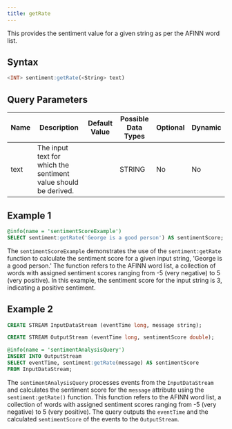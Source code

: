 ```yaml
---
title: getRate
---
```


This provides the sentiment value for a given string as per the AFINN word list.

## Syntax

```sql
<INT> sentiment:getRate(<String> text)
```

## Query Parameters

| Name | Description  | Default Value | Possible Data Types | Optional | Dynamic |
|------|--------------|---------------|---------------------|----------|---------|
| text | The input text for which the sentiment value should be derived. |       | STRING | No | No  |

## Example 1

```sql
@info(name = 'sentimentScoreExample')
SELECT sentiment:getRate('George is a good person') AS sentimentScore;
```

The `sentimentScoreExample` demonstrates the use of the `sentiment:getRate` function to calculate the sentiment score for a given input string, 'George is a good person.' The function refers to the AFINN word list, a collection of words with assigned sentiment scores ranging from -5 (very negative) to 5 (very positive). In this example, the sentiment score for the input string is 3, indicating a positive sentiment.

## Example 2

```sql
CREATE STREAM InputDataStream (eventTime long, message string);

CREATE STREAM OutputStream (eventTime long, sentimentScore double);

@info(name = 'sentimentAnalysisQuery')
INSERT INTO OutputStream
SELECT eventTime, sentiment:getRate(message) AS sentimentScore
FROM InputDataStream;
```

The `sentimentAnalysisQuery` processes events from the `InputDataStream` and calculates the sentiment score for the `message` attribute using the `sentiment:getRate()` function. This function refers to the AFINN word list, a collection of words with assigned sentiment scores ranging from -5 (very negative) to 5 (very positive). The query outputs the `eventTime` and the calculated `sentimentScore` of the events to the `OutputStream`.

